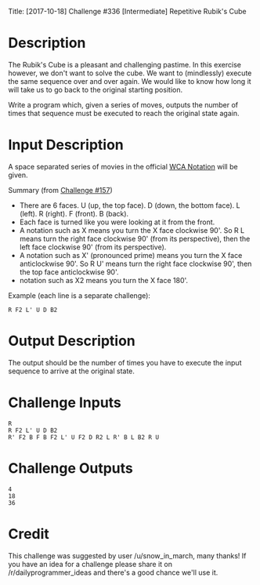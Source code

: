 Title: [2017-10-18] Challenge #336 [Intermediate] Repetitive Rubik's Cube

# Description

The Rubik's Cube is a pleasant and challenging pastime. In this exercise however, we don't want to solve the cube. We want to (mindlessly) execute the same sequence over and over again. We would like to know how long it will take us to go back to the original starting position.

Write a program which, given a series of moves, outputs the number of times that sequence must be executed to reach the original state again.

# Input Description 

A space separated series of movies in the official [WCA Notation](https://www.worldcubeassociation.org/regulations/#article-12-notation) will be given.

Summary (from [Challenge #157](https://www.reddit.com/r/dailyprogrammer/comments/22k8hu/492014_challenge_157_intermediate_puzzle_cube/?st=j8kfmdyb&sh=9f0157fe))
* There are 6 faces. U (up, the top face). D (down, the bottom face). L (left). R (right). F (front). B (back).
* Each face is turned like you were looking at it from the front.
* A notation such as X means you turn the X face clockwise 90'. So R L means turn the right face clockwise 90' (from its perspective), then the left face clockwise 90' (from its perspective).
* A notation such as X' (pronounced prime) means you turn the X face anticlockwise 90'. So R U' means turn the right face clockwise 90', then the top face anticlockwise 90'.
* notation such as X2 means you turn the X face 180'.

Example (each line is a separate challenge):

    R F2 L' U D B2

# Output Description 

The output should be the number of times you have to execute the input sequence to arrive at the original state.

# Challenge Inputs

    R
    R F2 L' U D B2
    R' F2 B F B F2 L' U F2 D R2 L R' B L B2 R U

# Challenge Outputs

    4
    18
    36

                
# Credit

This challenge was suggested by user /u/snow_in_march, many thanks! If you have an idea for a challenge please share it on /r/dailyprogrammer_ideas and there's a good chance we'll use it. 